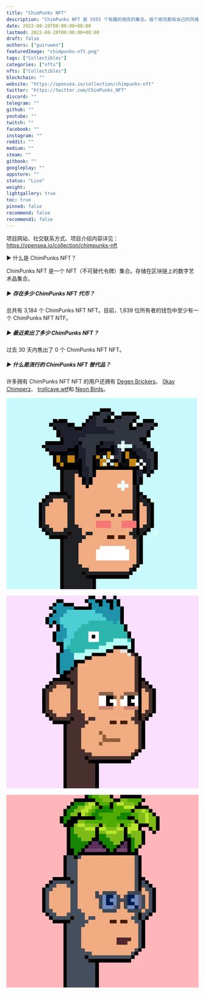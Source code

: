 ```yaml
---
title: "ChimPunks NFT"
description: "ChimPunks NFT 是 5555 个有趣的朋克的集合。每个朋克都有自己的风格，并且很高兴活着"
date: 2022-08-28T00:00:00+08:00
lastmod: 2022-08-28T00:00:00+08:00
draft: false
authors: ["guiruwen"]
featuredImage: "chimpunks-nft.png"
tags: ["Collectibles"]
categories: ["nfts"]
nfts: ["Collectibles"]
blockchain: ""
website: "https://opensea.io/collection/chimpunks-nft"
twitter: "https://twitter.com/ChimPunks_NFT"
discord: ""
telegram: ""
github: ""
youtube: ""
twitch: ""
facebook: ""
instagram: ""
reddit: ""
medium: ""
steam: ""
gitbook: ""
googleplay: ""
appstore: ""
status: "Live"
weight: 
lightgallery: true
toc: true
pinned: false
recommend: false
recommend1: false
---
```

项目网站、社交联系方式、项目介绍内容详见：https://opensea.io/collection/chimpunks-nft

 ▶ 什么是 ChimPunks NFT？

ChimPunks NFT 是一个 NFT（不可替代令牌）集合。存储在区块链上的数字艺术品集合。

##### ▶ 存在多少 ChimPunks NFT 代币？

总共有 3,184 个 ChimPunks NFT NFT。目前，1,639 位所有者的钱包中至少有一个 ChimPunks NFT NTF。

##### ▶ 最近卖出了多少 ChimPunks NFT？

过去 30 天内售出了 0 个 ChimPunks NFT NFT。

##### ▶ 什么是流行的 ChimPunks NFT 替代品？

许多拥有 ChimPunks NFT NFT 的用户还拥有 [Degen Brickers](https://www.nft-stats.com/collection/degen-brickers)、 [0kay Chimperz](https://www.nft-stats.com/collection/0kay-chimperz)、 [trollcave.wtf](https://www.nft-stats.com/collection/trollcavewtf)和 [Neon Birds](https://www.nft-stats.com/collection/neon-birds-nft)。

![nft](01.png)

![nft](02.png)

![nft](03.png)